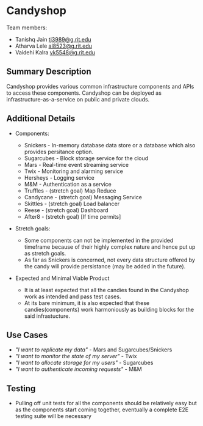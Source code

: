 # Candyshop

Team members:

- Tanishq Jain <tj3989@g.rit.edu>
- Atharva Lele <al8523@g.rit.edu>
- Vaidehi Kalra <vk5548@g.rit.edu>

## Summary Description

Candyshop provides various common infrastructure components and APIs to access
these components. Candyshop can be deployed as infrastructure-as-a-service on
public and private clouds.

## Additional Details
  
- Components:
  - Snickers - In-memory database data store or a database which also
               provides persitance option.
  - Sugarcubes - Block storage service for the cloud
  - Mars - Real-time event streaming service
  - Twix - Monitoring and alarming service
  - Hersheys - Logging service
  - M&M - Authentication as a service
  - Truffles - (stretch goal) Map Reduce
  - Candycane - (stretch goal) Messaging Service
  - Skittles - (stretch goal) Load balancer
  - Reese - (stretch goal) Dashboard
  - After8 - (stretch goal) [If time permits]

- Stretch goals:
  - Some components can not be implemented in the provided timeframe because of
    their highly complex nature and hence put up as stretch goals.
  - As far as Snickers is concerned, not every data structure offered by the
    candy will provide persistance (may be added in the future).
  
- Expected and Minimal Viable Product
  - It is at least expected that all the candies found in the Candyshop work as
    intended and pass test cases.
  - At its bare minimum, it is also expected that these candies(components) work
    harmoniously as building blocks for the said infrastucture.

## Use Cases
  - *"I want to replicate my data"* - Mars and Sugarcubes/Snickers  
  - *"I want to monitor the state of my server"* - Twix  
  - *"I want to allocate storage for my users"* - Sugarcubes  
  - *"I want to authenticate incoming requests"* - M&M  

## Testing
  - Pulling off unit tests for all the components should be relatively easy
    but as the components start coming together, eventually a complete E2E
    testing suite will be necessary